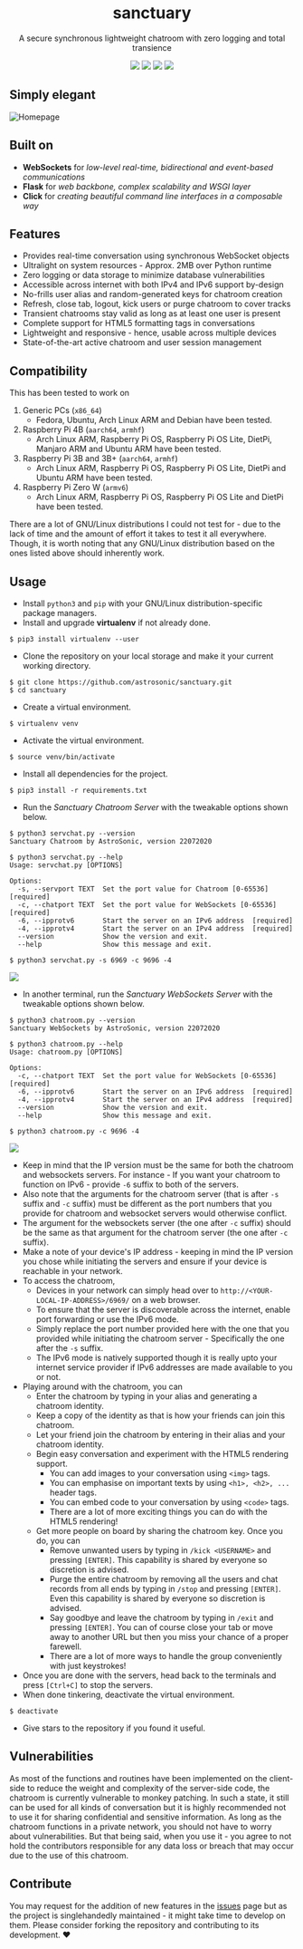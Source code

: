 <h1 align="center">sanctuary</h1>
<p align="center">A secure synchronous lightweight chatroom with zero logging and total transience</p>

<p align="center">
    <img src="https://img.shields.io/github/issues/astrosonic/sanctuary?style=flat-square&logo=appveyor&color=teal">
    <img src="https://img.shields.io/github/forks/astrosonic/sanctuary?style=flat-square&logo=appveyor&color=teal">
    <img src="https://img.shields.io/github/stars/astrosonic/sanctuary?style=flat-square&logo=appveyor&color=teal">
    <img src="https://img.shields.io/github/license/astrosonic/sanctuary?style=flat-square&logo=appveyor&color=teal">
</p>

## Simply elegant
![Homepage](pictures/cleanimg.png)

## Built on
* **WebSockets** for *low-level real-time, bidirectional and event-based communications*
* **Flask** for *web backbone, complex scalability and WSGI layer*
* **Click** for *creating beautiful command line interfaces in a composable way*

## Features
* Provides real-time conversation using synchronous WebSocket objects
* Ultralight on system resources - Approx. 2MB over Python runtime
* Zero logging or data storage to minimize database vulnerabilities
* Accessible across internet with both IPv4 and IPv6 support by-design
* No-frills user alias and random-generated keys for chatroom creation
* Refresh, close tab, logout, kick users or purge chatroom to cover tracks
* Transient chatrooms stay valid as long as at least one user is present
* Complete support for HTML5 formatting tags in conversations
* Lightweight and responsive - hence, usable across multiple devices
* State-of-the-art active chatroom and user session management

## Compatibility
This has been tested to work on
1. Generic PCs (`x86_64`)
    - Fedora, Ubuntu, Arch Linux ARM and Debian have been tested.
2. Raspberry Pi 4B (`aarch64`, `armhf`)
    - Arch Linux ARM, Raspberry Pi OS, Raspberry Pi OS Lite, DietPi, Manjaro ARM and Ubuntu ARM have been tested.
3. Raspberry Pi 3B and 3B+ (`aarch64`, `armhf`)
    - Arch Linux ARM, Raspberry Pi OS, Raspberry Pi OS Lite, DietPi and Ubuntu ARM have been tested.
4. Raspberry Pi Zero W (`armv6`)
    - Arch Linux ARM, Raspberry Pi OS, Raspberry Pi OS Lite and DietPi have been tested.

There are a lot of GNU/Linux distributions I could not test for - due to the lack of time and the amount of effort it takes to test it all everywhere. Though, it is worth noting that any GNU/Linux distribution based on the ones listed above should inherently work.

## Usage
- Install `python3` and `pip` with your GNU/Linux distribution-specific package managers.
- Install and upgrade **virtualenv** if not already done.
```shell script
$ pip3 install virtualenv --user
```
- Clone the repository on your local storage and make it your current working directory.
```shell script
$ git clone https://github.com/astrosonic/sanctuary.git
$ cd sanctuary
```
- Create a virtual environment.
```shell script
$ virtualenv venv
```
- Activate the virtual environment.
```shell script
$ source venv/bin/activate
```
- Install all dependencies for the project.
```shell script
$ pip3 install -r requirements.txt
```
- Run the *Sanctuary Chatroom Server* with the tweakable options shown below.
```shell script
$ python3 servchat.py --version
Sanctuary Chatroom by AstroSonic, version 22072020
```
```shell script
$ python3 servchat.py --help
Usage: servchat.py [OPTIONS]

Options:
  -s, --servport TEXT  Set the port value for Chatroom [0-65536]  [required]
  -c, --chatport TEXT  Set the port value for WebSockets [0-65536]  [required]
  -6, --ipprotv6       Start the server on an IPv6 address  [required]
  -4, --ipprotv4       Start the server on an IPv4 address  [required]
  --version            Show the version and exit.
  --help               Show this message and exit.
```
```shell script
$ python3 servchat.py -s 6969 -c 9696 -4
```
![](pictures/servpics.png)
- In another terminal, run the *Sanctuary WebSockets Server* with the tweakable options shown below.
```shell script
$ python3 chatroom.py --version
Sanctuary WebSockets by AstroSonic, version 22072020
```
```shell script
$ python3 chatroom.py --help
Usage: chatroom.py [OPTIONS]

Options:
  -c, --chatport TEXT  Set the port value for WebSockets [0-65536]  [required]
  -6, --ipprotv6       Start the server on an IPv6 address  [required]
  -4, --ipprotv4       Start the server on an IPv4 address  [required]
  --version            Show the version and exit.
  --help               Show this message and exit.
```
```shell script
$ python3 chatroom.py -c 9696 -4
```
![](pictures/sockpics.png)
- Keep in mind that the IP version must be the same for both the chatroom and websockets servers. For instance - If you want your chatroom to function on IPv6 - provide `-6` suffix to both of the servers.
- Also note that the arguments for the chatroom server (that is after `-s` suffix and `-c` suffix) must be different as the port numbers that you provide for chatroom and websocket servers would otherwise conflict.
- The argument for the websockets server (the one after `-c` suffix) should be the same as that argument for the chatroom server (the one after `-c` suffix).
- Make a note of your device's IP address - keeping in mind the IP version you chose while initiating the servers and ensure if your device is reachable in your network.
- To access the chatroom,
    - Devices in your network can simply head over to ```http://<YOUR-LOCAL-IP-ADDRESS>/6969/``` on a web browser.
    - To ensure that the server is discoverable across the internet, enable port forwarding or use the IPv6 mode.
    - Simply replace the port number provided here with the one that you provided while initiating the chatroom server - Specifically the one after the `-s` suffix.
    - The IPv6 mode is natively supported though it is really upto your internet service provider if IPv6 addresses are made available to you or not.
- Playing around with the chatroom, you can
    - Enter the chatroom by typing in your alias and generating a chatroom identity.
    - Keep a copy of the identity as that is how your friends can join this chatroom.
    - Let your friend join the chatroom by entering in their alias and your chatroom identity.
    - Begin easy conversation and experiment with the HTML5 rendering support.
        - You can add images to your conversation using ```<img>``` tags.
        - You can emphasise on important texts by using ```<h1>, <h2>, ...``` header tags.
        - You can embed code to your conversation by using ```<code>``` tags.
        - There are a lot of more exciting things you can do with the HTML5 rendering!
    - Get more people on board by sharing the chatroom key. Once you do, you can
        - Remove unwanted users by typing in ```/kick <USERNAME>``` and pressing ```[ENTER]```. This capability is shared by everyone so discretion is advised.
        - Purge the entire chatroom by removing all the users and chat records from all ends by typing in ```/stop``` and pressing ```[ENTER]```. Even this capability is shared by everyone so discretion is advised.
        - Say goodbye and leave the chatroom by typing in ```/exit``` and pressing ```[ENTER]```. You can of course close your tab or move away to another URL but then you miss your chance of a proper farewell.
        - There are a lot of more ways to handle the group conveniently with just keystrokes!
- Once you are done with the servers, head back to the terminals and press ```[Ctrl+C]``` to stop the servers.
- When done tinkering, deactivate the virtual environment.
```shell script
$ deactivate
```
- Give stars to the repository if you found it useful.

## Vulnerabilities
As most of the functions and routines have been implemented on the client-side to reduce the weight and complexity of the server-side code, the chatroom is currently vulnerable to monkey patching. In such a state, it still can be used for all kinds of conversation but it is highly recommended not to use it for sharing confidential and sensitive information. As long as the chatroom functions in a private network, you should not have to worry about vulnerabilities. But that being said, when you use it - you agree to not hold the contributors responsible for any data loss or breach that may occur due to the use of this chatroom.

## Contribute
You may request for the addition of new features in the [issues](https://github.com/t0xic0der/sanctuary/issues) page but as the project is singlehandedly maintained - it might take time to develop on them. Please consider forking the repository and contributing to its development. :heart: